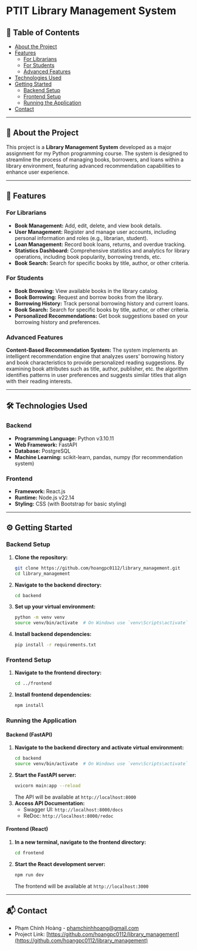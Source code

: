 # PTIT Library Management System
## 📌 Table of Contents
- [About the Project](#-about-the-project)
- [Features](#-features)
  - [For Librarians](#for-librarians)
  - [For Students](#for-students)
  - [Advanced Features](#advanced-features)
- [Technologies Used](#-technologies-used)
- [Getting Started](#%EF%B8%8F-getting-started)
  - [Backend Setup](#backend-setup)
  - [Frontend Setup](#frontend-setup)
  - [Running the Application](#running-the-application)
- [Contact](#-contact)
---
## 📖 About the Project

This project is a **Library Management System** developed as a major assignment for my Python programming course. The system is designed to streamline the process of managing books, borrowers, and loans within a library environment, featuring advanced recommendation capabilities to enhance user experience.

---
## 🚀 Features
### For Librarians
- **Book Management:** Add, edit, delete, and view book details.
- **User Management:** Register and manage user accounts, including personal information and roles (e.g., librarian, student).
- **Loan Management:** Record book loans, returns, and overdue tracking.
- **Statistics Dashboard:** Comprehensive statistics and analytics for library operations, including book popularity, borrowing trends, etc.
- **Book Search:** Search for specific books by title, author, or other criteria.
### For Students
- **Book Browsing:** View available books in the library catalog.
- **Book Borrowing:** Request and borrow books from the library.
- **Borrowing History:** Track personal borrowing history and current loans.
- **Book Search:** Search for specific books by title, author, or other criteria.
- **Personalized Recommendations:** Get book suggestions based on your borrowing history and preferences.

### Advanced Features
**Content-Based Recommendation System:** The system implements an intelligent recommendation engine that analyzes users' borrowing history and book characteristics to provide personalized reading suggestions. By examining book attributes such as title, author, publisher, etc. the algorithm identifies patterns in user preferences and suggests similar titles that align with their reading interests.

---
## 🛠 Technologies Used
### Backend
- **Programming Language:** Python v3.10.11
- **Web Framework:** FastAPI
- **Database:** PostgreSQL
- **Machine Learning:** scikit-learn, pandas, numpy (for recommendation system)
### Frontend
- **Framework:** React.js
- **Runtime:** Node.js v22.14
- **Styling:** CSS (with Bootstrap for basic styling)
---
## ⚙️ Getting Started
### Backend Setup
1.  **Clone the repository:**
    ```bash
    git clone https://github.com/hoangpc0112/library_management.git
    cd library_management
    ```
2.  **Navigate to the backend directory:**
    ```bash
    cd backend
    ```
3.  **Set up your virtual environment:**
    ```bash
    python -m venv venv
    source venv/bin/activate  # On Windows use `venv\Scripts\activate`
    ```
4.  **Install backend dependencies:**
    ```bash
    pip install -r requirements.txt
    ```
### Frontend Setup
1.  **Navigate to the frontend directory:**
    ```bash
    cd ../frontend
    ```
2.  **Install frontend dependencies:**
    ```bash
    npm install
    ```
### Running the Application
#### Backend (FastAPI)
1.  **Navigate to the backend directory and activate virtual environment:**
    ```bash
    cd backend
    source venv/bin/activate  # On Windows use `venv\Scripts\activate`
    ```
2.  **Start the FastAPI server:**
    ```bash
    uvicorn main:app --reload
    ```
    The API will be available at `http://localhost:8000`
3.  **Access API Documentation:**
    - Swagger UI: `http://localhost:8000/docs`
    - ReDoc: `http://localhost:8000/redoc`
#### Frontend (React)
1.  **In a new terminal, navigate to the frontend directory:**
    ```bash
    cd frontend
    ```
2.  **Start the React development server:**
    ```bash
    npm run dev
    ```
    The frontend will be available at `http://localhost:3000`
---
## 📬 Contact
- Phạm Chính Hoàng - phamchinhhoang@gmail.com
- Project Link: [https://github.com/hoangpc0112/library_management](https://github.com/hoangpc0112/library_management)
